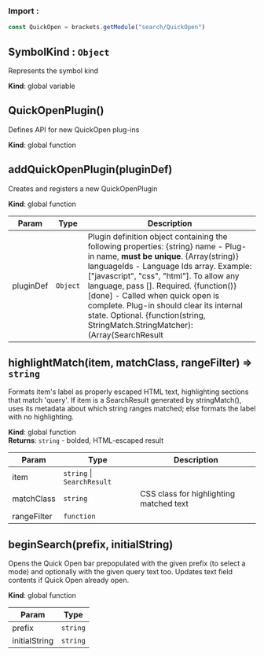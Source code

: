 ### Import :
```js
const QuickOpen = brackets.getModule("search/QuickOpen")
```

<a name="SymbolKind"></a>

## SymbolKind : <code>Object</code>
Represents the symbol kind

**Kind**: global variable  
<a name="QuickOpenPlugin"></a>

## QuickOpenPlugin()
Defines API for new QuickOpen plug-ins

**Kind**: global function  
<a name="addQuickOpenPlugin"></a>

## addQuickOpenPlugin(pluginDef)
Creates and registers a new QuickOpenPlugin

**Kind**: global function  

| Param | Type | Description |
| --- | --- | --- |
| pluginDef | <code>Object</code> | Plugin definition object containing the following properties:   \{string} name - Plug-in name, **must be unique**.   \{Array(string)} languageIds - Language Ids array. Example: ["javascript", "css", "html"]. To allow any language, pass []. Required.   \{function()} [done] - Called when quick open is complete. Plug-in should clear its internal state. Optional.   \{function(string, StringMatch.StringMatcher): (Array(SearchResult|string)|$.Promise)} search - Takes a query string and a StringMatcher (the use of which is optional but can speed up your searches) and returns      an array of strings or result objects that match the query; or a Promise that resolves to such an array. Required.   \{function(string): boolean} match - Takes a query string and returns true if this plug-in wants to provide      results for this query. Required.   \{function(?SearchResult|string, string, boolean)} [itemFocus] - Performs an action when a result has been highlighted (via arrow keys, or by becoming top of the list).      Passed the highlighted search result item (as returned by search()), the current query string, and a flag that is true      if the item was highlighted explicitly (arrow keys), not implicitly (at top of list after last search()). Optional.   \{function(?SearchResult|string, string)} itemSelect - Performs an action when a result is chosen.      Passed the highlighted search result item (as returned by search()), and the current query string. Required.   \{function(SearchResult|string, string): string} [resultsFormatter] - Takes a query string and an item string and returns      a "LI" item to insert into the displayed search results. Optional.   \{Object} [matcherOptions] - Options to pass along to the StringMatcher (see StringMatch.StringMatcher          for available options). Optional.   \{string} [label] - If provided, the label to show before the query field. Optional. If itemFocus() makes changes to the current document or cursor/scroll position and then the user cancels Quick Open (via Esc), those changes are automatically reverted. |

<a name="highlightMatch"></a>

## highlightMatch(item, matchClass, rangeFilter) ⇒ <code>string</code>
Formats item's label as properly escaped HTML text, highlighting sections that match 'query'.
If item is a SearchResult generated by stringMatch(), uses its metadata about which string ranges
matched; else formats the label with no highlighting.

**Kind**: global function  
**Returns**: <code>string</code> - bolded, HTML-escaped result  

| Param | Type | Description |
| --- | --- | --- |
| item | <code>string</code> \| <code>SearchResult</code> |  |
| matchClass | <code>string</code> | CSS class for highlighting matched text |
| rangeFilter | <code>function</code> |  |

<a name="beginSearch"></a>

## beginSearch(prefix, initialString)
Opens the Quick Open bar prepopulated with the given prefix (to select a mode) and optionally
with the given query text too. Updates text field contents if Quick Open already open.

**Kind**: global function  

| Param | Type |
| --- | --- |
| prefix | <code>string</code> | 
| initialString | <code>string</code> | 

